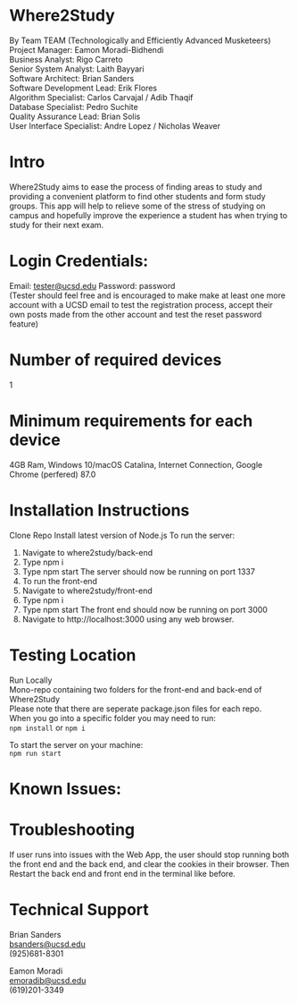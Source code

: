 # Where2Study
By Team TEAM (Technologically and Efficiently Advanced Musketeers)\
Project Manager: Eamon Moradi-Bidhendi\
Business Analyst: Rigo Carreto\
Senior System Analyst: Laith Bayyari\
Software Architect: Brian Sanders\
Software Development Lead: Erik Flores\
Algorithm Specialist: Carlos Carvajal / Adib Thaqif\
Database Specialist: Pedro Suchite\
Quality Assurance Lead: Brian Solis\
User Interface Specialist: Andre Lopez / Nicholas Weaver

# Intro
Where2Study aims to ease the process of finding areas to study and providing a convenient platform to find other students and form study groups. This app will help to relieve some of the stress of studying on campus and hopefully improve the experience a student has when trying to study for their next exam.  

# Login Credentials:
Email: tester@ucsd.edu   Password: password \
(Tester should feel free and is encouraged to make make at least one more account with a UCSD email to test the registration process, accept their own posts made from the other account and test the reset password feature)


# Number of required devices
1

# Minimum requirements for each device
4GB Ram, Windows 10/macOS Catalina, Internet Connection, Google Chrome (perfered) 87.0 

# Installation Instructions
Clone Repo
Install latest version of Node.js
To run the server:
1. Navigate to where2study/back-end 
2. Type npm i
3. Type npm start
The server should now be running on port 1337
1. To run the front-end
2. Navigate to where2study/front-end
3. Type npm i
4. Type npm start
   The front end should now be running on port 3000
5. Navigate to http://localhost:3000 using any web browser.

# Testing Location
Run Locally\
Mono-repo containing two folders for the front-end and back-end of Where2Study\
Please note that there are seperate package.json files for each repo.\
When you go into a specific folder you may need to run:\
`npm install`  or  `npm i`

To start the server on your machine:\
`npm run start`

# Known Issues:

# Troubleshooting
If user runs into issues with the Web App, the user should stop running both the front end and the back end, and clear the cookies in their browser. Then Restart the back end and front end in the terminal like before.

# Technical Support
Brian Sanders\
bsanders@ucsd.edu\
(925)681-8301

Eamon Moradi\
emoradib@ucsd.edu\
(619)201-3349
